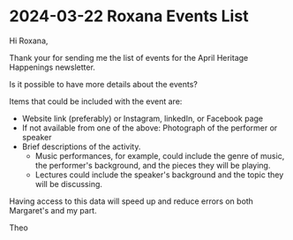 # 2024-03-22 Roxana Events List

Hi Roxana,

Thank your for sending me the list of events for the April Heritage Happenings newsletter.

Is it possible to have more details about the events?

Items that could be included with the event are:

* Website link (preferably) or Instagram, linkedIn, or Facebook page
* If not available from one of the above: Photograph of the performer or speaker
* Brief descriptions of the activity.
  * Music performances, for example, could include the genre of music, the performer's background, and the pieces they will be playing.
  * Lectures could include the speaker's background and the topic they will be discussing.

Having access to this data will speed up and reduce errors on both Margaret's and my part.

Theo
